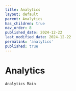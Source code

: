 ```yaml
---
title: Analytics
layout: default
parent: Analytics
has_children: true
nav_order: 8
published_date: 2024-12-22
last_modified_date: 2024-12-22
permalink: 'analytics'
published: true
---
```


# Analytics

`Analytics Main`<br>